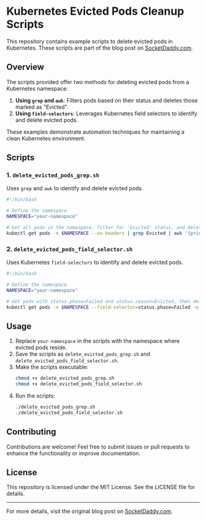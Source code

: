 
# Kubernetes Evicted Pods Cleanup Scripts

This repository contains example scripts to delete evicted pods in Kubernetes. These scripts are part of the blog post on [SocketDaddy.com](https://socketdaddy.com/kubernetes/how-to-delete-evicted-pods-in-kuberenetes/?utm_source=github&utm_medium=example_code&utm_campaign=readme).

## Overview

The scripts provided offer two methods for deleting evicted pods from a Kubernetes namespace:

1. **Using `grep` and `awk`**: Filters pods based on their status and deletes those marked as "Evicted".
2. **Using `field-selectors`**: Leverages Kubernetes field selectors to identify and delete evicted pods.

These examples demonstrate automation techniques for maintaining a clean Kubernetes environment.

## Scripts

### 1. `delete_evicted_pods_grep.sh`

Uses `grep` and `awk` to identify and delete evicted pods.

```bash
#!/bin/bash

# Define the namespace
NAMESPACE="your-namespace"

# Get all pods in the namespace, filter for 'Evicted' status, and delete them
kubectl get pods -n $NAMESPACE --no-headers | grep Evicted | awk '{print $1}' | xargs -I {} kubectl delete pod -n $NAMESPACE {}
```

### 2. `delete_evicted_pods_field_selector.sh`

Uses Kubernetes `field-selectors` to identify and delete evicted pods.

```bash
#!/bin/bash

# Define the namespace
NAMESPACE="your-namespace"

# Get pods with status.phase=Failed and status.reason=Evicted, then delete them
kubectl get pods -n $NAMESPACE --field-selector=status.phase=Failed -o jsonpath='{.items[?(@.status.reason=="Evicted")].metadata.name}' | xargs -I {} kubectl delete pod -n $NAMESPACE {}
```

## Usage

1. Replace `your-namespace` in the scripts with the namespace where evicted pods reside.
2. Save the scripts as `delete_evicted_pods_grep.sh` and `delete_evicted_pods_field_selector.sh`.
3. Make the scripts executable:
   ```bash
   chmod +x delete_evicted_pods_grep.sh
   chmod +x delete_evicted_pods_field_selector.sh
   ```
4. Run the scripts:
   ```bash
   ./delete_evicted_pods_grep.sh
   ./delete_evicted_pods_field_selector.sh
   ```

## Contributing

Contributions are welcome! Feel free to submit issues or pull requests to enhance the functionality or improve documentation.

## License

This repository is licensed under the MIT License. See the LICENSE file for details.

---

For more details, visit the original blog post on [SocketDaddy.com](https://socketdaddy.com/kubernetes/how-to-delete-evicted-pods-in-kuberenetes/?utm_source=github&utm_medium=example_code&utm_campaign=readme).
